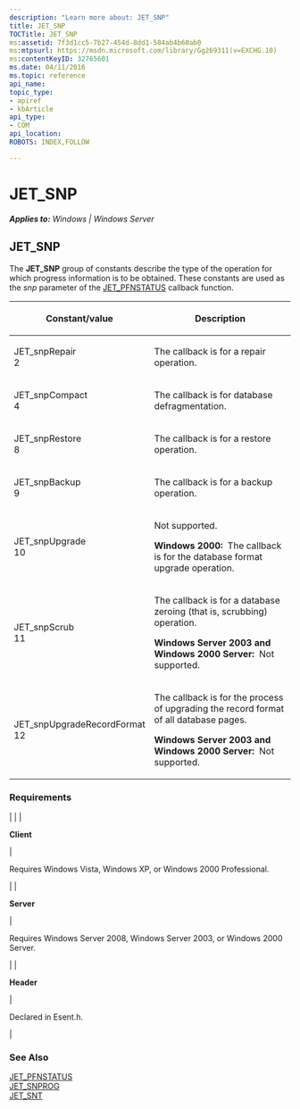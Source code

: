 ```yaml
---
description: "Learn more about: JET_SNP"
title: JET_SNP
TOCTitle: JET_SNP
ms:assetid: 7f3d1cc5-7b27-454d-8dd1-584ab4b60ab0
ms:mtpsurl: https://msdn.microsoft.com/library/Gg269311(v=EXCHG.10)
ms:contentKeyID: 32765601
ms.date: 04/11/2016
ms.topic: reference
api_name: 
topic_type: 
- apiref
- kbArticle
api_type: 
- COM
api_location: 
ROBOTS: INDEX,FOLLOW

---
```


# JET_SNP


_**Applies to:** Windows | Windows Server_

## JET_SNP

The **JET_SNP** group of constants describe the type of the operation for which progress information is to be obtained. These constants are used as the *snp* parameter of the [JET_PFNSTATUS](./jet-pfnstatus-callback-function.md) callback function.


| <p>Constant/value</p> | <p>Description</p> | 
|-----------------------|--------------------|
| <p>JET_snpRepair<br />2</p> | <p>The callback is for a repair operation.</p> | 
| <p>JET_snpCompact<br />4</p> | <p>The callback is for database defragmentation.</p> | 
| <p>JET_snpRestore<br />8</p> | <p>The callback is for a restore operation.</p> | 
| <p>JET_snpBackup<br />9</p> | <p>The callback is for a backup operation.</p> | 
| <p>JET_snpUpgrade<br />10</p> | <p>Not supported.</p><p><strong>Windows 2000:</strong>  The callback is for the database format upgrade operation.</p> | 
| <p>JET_snpScrub<br />11</p> | <p>The callback is for a database zeroing (that is, scrubbing) operation.</p><p><strong>Windows Server 2003 and Windows 2000 Server:</strong>  Not supported.</p> | 
| <p>JET_snpUpgradeRecordFormat<br />12</p> | <p>The callback is for the process of upgrading the record format of all database pages.</p><p><strong>Windows Server 2003 and Windows 2000 Server:</strong>  Not supported.</p> | 



### Requirements


| 
|
| <p><strong>Client</strong></p> | <p>Requires Windows Vista, Windows XP, or Windows 2000 Professional.</p> | 
| <p><strong>Server</strong></p> | <p>Requires Windows Server 2008, Windows Server 2003, or Windows 2000 Server.</p> | 
| <p><strong>Header</strong></p> | <p>Declared in Esent.h.</p> | 



### See Also

[JET_PFNSTATUS](./jet-pfnstatus-callback-function.md)  
[JET_SNPROG](./jet-snprog-structure.md)  
[JET_SNT](./jet-snt.md)
